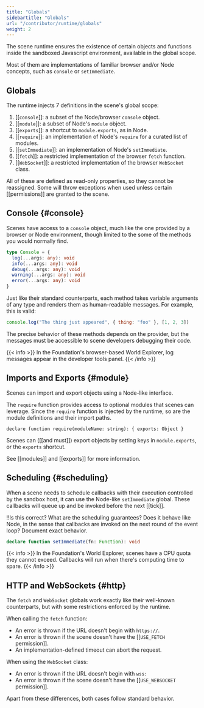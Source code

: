 ```yaml
---
title: "Globals"
sidebartitle: "Globals"
url: "/contributor/runtime/globals"
weight: 2
---
```


The scene runtime ensures the existence of certain objects and functions inside the sandboxed Javascript environment, available in the global scope.

Most of them are implementations of familiar browser and/or Node concepts, such as `console` or `setImmediate`.

## Globals

The runtime injects 7 definitions in the scene's global scope:

1. [[`console`]]: a subset of the Node/browser `console` object.
2. [[`module`]]: a subset of Node's `module` object.
3. [[`exports`]]: a shortcut to `module.exports`, as in Node.
4. [[`require`]]: an implementation of Node's `require` for a curated list of modules.
5. [[`setImmediate`]]: an implementation of Node's `setImmediate`.
6. [[`fetch`]]: a restricted implementation of the browser `fetch` function.
7. [[`WebSocket`]]: a restricted implementation of the browser `WebSocket` class.

All of these are defined as read-only properties, so they cannot be reassigned. Some will throw exceptions when used unless certain [[permissions]] are granted to the scene.


## Console {#console}

Scenes have access to a `console` object, much like the one provided by a browser or Node environment, though limited to the some of the methods you would normally find.

```ts
type Console = {
  log(...args: any): void
  info(...args: any): void
  debug(...args: any): void
  warning(...args: any): void
  error(...args: any): void
}
```

Just like their standard counterparts, each method takes variable arguments of any type and renders them as human-readable messages. For example, this is valid:

```js
console.log("The thing just appeared", { thing: "foo" }, [1, 2, 3])
```

The precise behavior of these methods depends on the provider, but the messages must be accessible to scene developers debugging their code.

{{< info >}}
In the Foundation's browser-based World Explorer, log messages appear in the developer tools panel.
{{< /info >}}


## Imports and Exports {#module}

Scenes can import and export objects using a Node-like interface.

The `require` function provides access to optional modules that scenes can leverage. Since the `require` function is injected by the runtime, so are the module definitions and their import paths.

```
declare function require(moduleName: string): { exports: Object }
```

Scenes can ([[and must]]) export objects by setting keys in `module.exports`, or the `exports` shortcut.

See [[modules]] and [[exports]] for more information.


## Scheduling {#scheduling}

When a scene needs to schedule callbacks with their execution controlled by the sandbox host, it can use the Node-like `setImmediate` global. These callbacks will queue up and be invoked before the next [[tick]].

!!Is this correct? What are the scheduling guarantees? Does it behave like Node, in the sense that callbacks are invoked on the next round of the event loop? Document exact behavior.

```ts
declare function setImmediate(fn: Function): void
```

{{< info >}}
In the Foundation's World Explorer, scenes have a CPU quota they cannot exceed. Callbacks will run when there's computing time to spare.
{{< /info >}}


## HTTP and WebSockets {#http}

The `fetch` and `WebSocket` globals work exactly like their well-known counterparts, but with some restrictions enforced by the runtime.

When calling the `fetch` function:

- An error is thrown if the URL doesn't begin with `https://`.
- An error is thrown if the scene doesn't have the [[`USE_FETCH` permission]].
- An implementation-defined timeout can abort the request.

When using the `WebSocket` class:

- An error is thrown if the URL doesn't begin with `wss:`
- An error is thrown if the scene doesn't have the [[`USE_WEBSOCKET` permission]].

Apart from these differences, both cases follow standard behavior.







